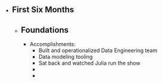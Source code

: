 - ## First Six Months
	- ## Foundations
		- Accomplishments:
			- Built and operationalized Data Engineering team
			- Data modeling tooling
			- Sat back and watched Julia run the show
			-
			-